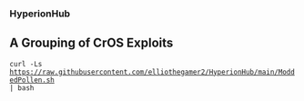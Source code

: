 ### HyperionHub

## A Grouping of CrOS Exploits

<code>curl -Ls https://raw.githubusercontent.com/elliothegamer2/HyperionHub/main/ModdedPollen.sh | bash</code>
